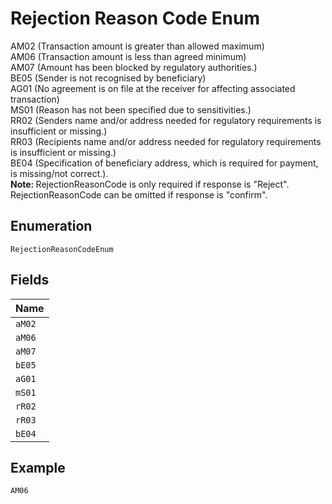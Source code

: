 
# Rejection Reason Code Enum

AM02    (Transaction amount is greater than allowed maximum) <br> AM06    (Transaction amount is less than agreed minimum) <br> AM07    (Amount has been  blocked by regulatory authorities.) <br> BE05      (Sender is not recognised by beneficiary) <br> AG01     (No agreement is on file at the receiver for affecting associated transaction) <br> MS01    (Reason has not been specified due to sensitivities.) <br> RR02  (Senders name and/or address needed for regulatory requirements is insufficient or missing.) <br> RR03  (Recipients name and/or address needed for regulatory requirements is insufficient or missing.) <br> BE04    (Specification of beneficiary address, which is required for payment, is missing/not correct.). <br> <strong> Note&#58; </strong> RejectionReasonCode is only required if response is "Reject". RejectionReasonCode can be omitted if response is "confirm".

## Enumeration

`RejectionReasonCodeEnum`

## Fields

| Name |
|  --- |
| `aM02` |
| `aM06` |
| `aM07` |
| `bE05` |
| `aG01` |
| `mS01` |
| `rR02` |
| `rR03` |
| `bE04` |

## Example

```
AM06
```

